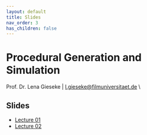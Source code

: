```yaml
---
layout: default
title: Slides
nav_order: 3
has_children: false
---
```



# Procedural Generation and Simulation
  
Prof. Dr. Lena Gieseke \| l.gieseke@filmuniversitaet.de \  
  
## Slides

* [Lecture 01](pgs_01_slides.html)
* [Lecture 02](pgs_02_slides.html)

<!-- 

* [Lecture 03](pgs_03_slides.html)
* [Lecture 04](pgs_04_slides.html)
* [Lecture 05](pgs_05_slides.html)
* [Lecture 06](pgs_06_slides.html)
* [Lecture 07](pgs_07_slides.html)
* [Lecture 08](pgs_08_slides.html)
* [Lecture 09](pgs_09_slides.html) 
   -->
